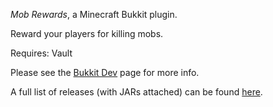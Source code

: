 *Mob Rewards*, a Minecraft Bukkit plugin.

Reward your players for killing mobs.

Requires: Vault

Please see the [Bukkit Dev](http://dev.bukkit.org/server-mods/mobrewards/)
page for more info.

A full list of releases (with JARs attached) can be found [here](https://github.com/vxnick/mobrewards/releases).
